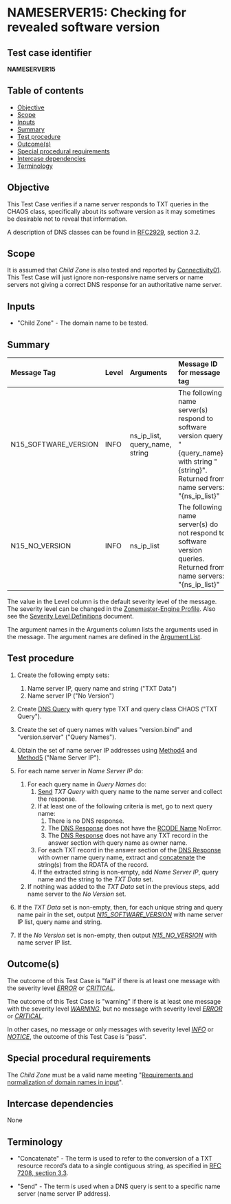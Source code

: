 # NAMESERVER15: Checking for revealed software version

## Test case identifier
**NAMESERVER15**

## Table of contents

* [Objective](#objective)
* [Scope](#scope)
* [Inputs](#inputs)
* [Summary](#summary)
* [Test procedure](#test-procedure)
* [Outcome(s)](#outcomes)
* [Special procedural requirements](#special-procedural-requirements)
* [Intercase dependencies](#intercase-dependencies)
* [Terminology](#terminology)

## Objective

This Test Case verifies if a name server responds to TXT queries in the CHAOS class, specifically
about its software version as it may sometimes be desirable not to reveal that information.

A description of DNS classes can be found in [RFC2929], section 3.2.

## Scope

It is assumed that *Child Zone* is also tested and reported by [Connectivity01].
This Test Case will just ignore non-responsive name servers or name servers not
giving a correct DNS response for an authoritative name server.

## Inputs

* "Child Zone" - The domain name to be tested.

## Summary

Message Tag                 | Level   | Arguments                      | Message ID for message tag
:---------------------------|:--------|:-------------------------------|:----------------------------------------------------------------------------------------------------------------------------
N15_SOFTWARE_VERSION        | INFO    | ns_ip_list, query_name, string | The following name server(s) respond to software version query "{query_name}" with string "{string}". Returned from name servers: "{ns_ip_list}"
N15_NO_VERSION              | INFO    | ns_ip_list                     | The following name server(s) do not respond to software version queries. Returned from name servers: "{ns_ip_list}"

The value in the Level column is the default severity level of the message. The
severity level can be changed in the [Zonemaster-Engine Profile]. Also see the
[Severity Level Definitions] document.

The argument names in the Arguments column lists the arguments used in the
message. The argument names are defined in the [Argument List].

## Test procedure

1. Create the following empty sets:
   1. Name server IP, query name and string ("TXT Data")
   2. Name server IP ("No Version")

2. Create [DNS Query] with query type TXT and query class CHAOS ("TXT Query").

3. Create the set of query names with values "version.bind"
   and "version.server" ("Query Names").

4. Obtain the set of name server IP addresses using [Method4] and
   [Method5] ("Name Server IP").

5. For each name server in *Name Server IP* do:
   1. For each query name in *Query Names* do:
      1. [Send] *TXT Query* with query name to
         the name server and collect the response.
      2. If at least one of the following criteria is met, go to next query name:
         1. There is no DNS response.
         2. The [DNS Response] does not have the [RCODE Name] NoError.
         3. The [DNS Response] does not have any TXT record in the
            answer section with query name as owner name.
      3. For each TXT record in the answer section of the [DNS Response]
         with owner name query name, extract and [concatenate] the string(s)
         from the RDATA of the record.
      4. If the extracted string is non-empty, add *Name Server IP*, query name
         and the string to the *TXT Data* set.
   2. If nothing was added to the *TXT Data* set in the previous steps,
      add name server to the *No Version* set.

6. If the *TXT Data* set is non-empty, then, for each unique
   string and query name pair in the set, output *[N15_SOFTWARE_VERSION]*
   with name server IP list, query name and string.

7. If the *No Version* set is non-empty, then output
   *[N15_NO_VERSION]* with name server IP list.

## Outcome(s)

The outcome of this Test Case is "fail" if there is at least one message
with the severity level *[ERROR]* or *[CRITICAL]*.

The outcome of this Test Case is "warning" if there is at least one message
with the severity level *[WARNING]*, but no message with severity level
*[ERROR]* or *[CRITICAL]*.

In other cases, no message or only messages with severity level
*[INFO]* or *[NOTICE]*, the outcome of this Test Case is "pass".

## Special procedural requirements

The *Child Zone* must be a valid name meeting
"[Requirements and normalization of domain names in input]".

## Intercase dependencies

None

## Terminology

* "Concatenate" - The term is used to refer to the conversion of a TXT
  resource record’s data to a single contiguous string, as specified in [RFC
  7208, section 3.3][RFC7208#3.3].

* "Send" - The term is used when a DNS query is sent to
  a specific name server (name server IP address).

[Argument List]:                                                ../ArgumentsForTestCaseMessages.md
[Concatenate]:                                                  #terminology
[Connectivity01]:                                               ../Connectivity-TP/connectivity01.md
[CRITICAL]:                                                     ../SeverityLevelDefinitions.md#critical
[DEBUG]:                                                        ../SeverityLevelDefinitions.md#notice
[DNS Query and Response Defaults]:                              ../DNSQueryAndResponseDefaults.md
[DNS Query]:                                                    ../DNSQueryAndResponseDefaults.md#default-setting-in-dns-query
[DNS Response]:                                                 ../DNSQueryAndResponseDefaults.md#default-handling-of-a-dns-response
[ERROR]:                                                        ../SeverityLevelDefinitions.md#error
[INFO]:                                                         ../SeverityLevelDefinitions.md#info
[Message Tag Specification]:                                    ../../../../internal/templates/specifications/tests/MessageTagSpecification.md
[Method4]:                                                      ../Methods.md#method-4-obtain-glue-address-records-from-parent
[Method5]:                                                      ../Methods.md#method-5-obtain-the-name-server-address-records-from-child
[Methods]:                                                      ../Methods.md
[N15_NO_VERSION]:                                               #summary
[N15_SOFTWARE_VERSION]:                                         #summary
[NOTICE]:                                                       ../SeverityLevelDefinitions.md#notice
[RCODE Name]:                                                   https://www.iana.org/assignments/dns-parameters/dns-parameters.xhtml#dns-parameters-6
[Requirements and normalization of domain names in input]:      ../RequirementsAndNormalizationOfDomainNames.md
[RFC2929]:                                                      https://datatracker.ietf.org/doc/html/rfc2929#section-3.2
[RFC7208#3.3]:                                                  https://datatracker.ietf.org/doc/html/rfc7208#section-3.3
[Send]:                                                         #terminology
[Severity Level Definitions]:                                   ../SeverityLevelDefinitions.md
[Test Case Identifier Specification]:                           ../../../../internal/templates/specifications/tests/TestCaseIdentifierSpecification.md
[WARNING]:                                                      ../SeverityLevelDefinitions.md#warning
[Zonemaster-Engine Profile]:                                    ../../../configuration/profiles.md
